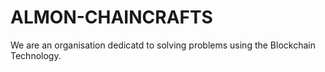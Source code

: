 # ALMON-CHAINCRAFTS

We are an organisation dedicatd to solving problems using the Blockchain Technology.
